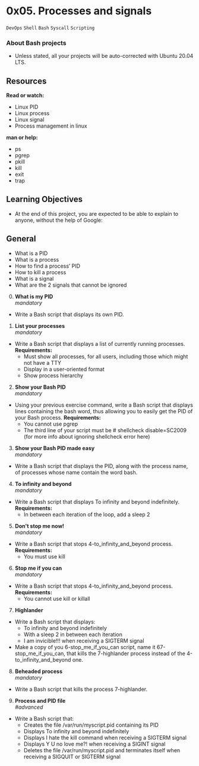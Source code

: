 # 0x05. Processes and signals
`DevOps` `Shell` `Bash` `Syscall` `Scripting`

### About Bash projects
- Unless stated, all your projects will be auto-corrected with Ubuntu 20.04 LTS.

## Resources
**Read or watch:** <br>
- Linux PID
- Linux process
- Linux signal
- Process management in linux

**man or help:**
- ps
- pgrep
- pkill
- kill
- exit
- trap

## Learning Objectives
- At the end of this project, you are expected to be able to explain to anyone, without the help of Google:

## General
- What is a PID
- What is a process
- How to find a process’ PID
- How to kill a process
- What is a signal
- What are the 2 signals that cannot be ignored

0. **What is my PID** <br>
*mandatory*
- Write a Bash script that displays its own PID.

1. **List your processes** <br>
*mandatory*
- Write a Bash script that displays a list of currently running processes.
**Requirements:**
  - Must show all processes, for all users, including those which might not have a TTY
  - Display in a user-oriented format
  - Show process hierarchy

2. **Show your Bash PID** <br>
*mandatory*
- Using your previous exercise command, write a Bash script that displays lines containing the bash word, thus allowing you to easily get the PID of your Bash process.
**Requirements:** <br>
  - You cannot use pgrep
  - The third line of your script must be # shellcheck disable=SC2009 (for more info about ignoring shellcheck error here)

3. **Show your Bash PID made easy** <br>
*mandatory*
- Write a Bash script that displays the PID, along with the process name, of processes whose name contain the word bash.

4. **To infinity and beyond** <br>
*mandatory*
- Write a Bash script that displays To infinity and beyond indefinitely.
**Requirements:**
  - In between each iteration of the loop, add a sleep 2

5. **Don't stop me now!** <br>
*mandatory*
- Write a Bash script that stops 4-to_infinity_and_beyond process.
**Requirements:**
  - You must use kill

6. **Stop me if you can** <br>
*mandatory*
- Write a Bash script that stops 4-to_infinity_and_beyond process.
**Requirements:**
  - You cannot use kill or killall

7. **Highlander** <br>
- Write a Bash script that displays:
  - To infinity and beyond indefinitely
  - With a sleep 2 in between each iteration
  - I am invicible!!! when receiving a SIGTERM signal
- Make a copy of you 6-stop_me_if_you_can script, name it 67-stop_me_if_you_can, that kills the 7-highlander process instead of the 4-to_infinity_and_beyond one.

8. **Beheaded process** <br>
*mandatory*
- Write a Bash script that kills the process 7-highlander.

9. **Process and PID file** <br>
*#advanced*
- Write a Bash script that:
  - Creates the file /var/run/myscript.pid containing its PID
  - Displays To infinity and beyond indefinitely
  - Displays I hate the kill command when receiving a SIGTERM signal
  - Displays Y U no love me?! when receiving a SIGINT signal
  - Deletes the file /var/run/myscript.pid and terminates itself when receiving a SIGQUIT or SIGTERM signal

